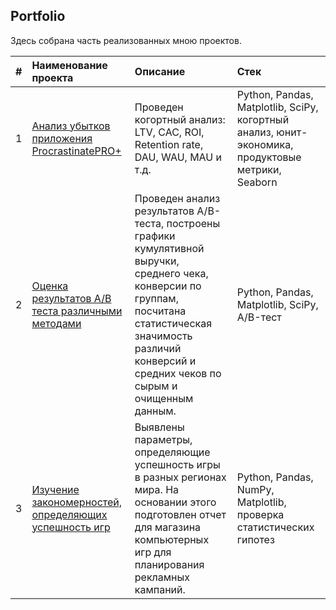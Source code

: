 ## Portfolio

Здесь собрана часть реализованных мною проектов.

| #| Наименование проекта                                 | Описание      |  Стек               |
|:-|:---------------                                      | :-------------|:---------------|
|1 | [Анализ убытков приложения ProcrastinatePRO+](https://github.com/gaidds/portfolio/tree/main/Cohort%20analysis)          |Проведен когортный анализ: LTV, CAC, ROI, Retention rate, DAU, WAU, MAU и т.д. |Python, Pandas, Matplotlib, SciPy, когортный анализ, юнит-экономика, продуктовые метрики, Seaborn|
|2 | [Оценка результатов A/B теста различными методами](https://github.com/gaidds/portfolio/tree/main/Analysing%20AB%20test)     |Проведен анализ результатов A/B-теста, построены графики кумулятивной выручки, среднего чека, конверсии по группам, посчитана статистическая значимость различий конверсий и средних чеков по сырым и очищенным данным.                | Python, Pandas, Matplotlib, SciPy, A/B-тест|
|3 | [Изучение закономерностей, определяющих успешность игр](https://github.com/gaidds/portfolio/tree/main/Games%20analysis)|Выявлены параметры, определяющие успешность игры в разных регионах мира. На основании этого подготовлен отчет для магазина компьютерных игр для планирования рекламных кампаний.|Python, Pandas, NumPy, Matplotlib, проверка статистических гипотез|

